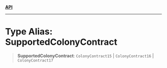 [**API**](../README.md)

***

# Type Alias: SupportedColonyContract

> **SupportedColonyContract**: `ColonyContract15` \| `ColonyContract16` \| `ColonyContract17`
